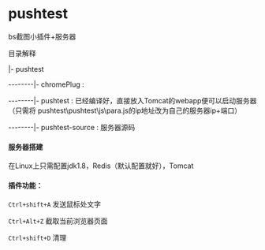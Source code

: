 # pushtest
bs截图小插件+服务器

目录解释

|- pushtest

--------|- chromePlug  :

--------|- pushtest :  已经编译好，直接放入Tomcat的webapp便可以启动服务器（只需将                    pushtest\pushtest\js\para.js的ip地址改为自己的服务器ip+端口）

--------|- pushtest-source : 服务器源码

#### 服务器搭建

在Linux上只需配置jdk1.8，Redis（默认配置就好），Tomcat



#### 插件功能：

`Ctrl+shift+A`      发送鼠标处文字

`Ctrl+Alt+Z`	         截取当前浏览器页面

`Ctrl+shift+D`      清理

